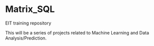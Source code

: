 # Matrix_SQL
EIT training repository

This will be a series of projects related to Machine Learning and Data Analysis/Prediction.
